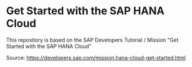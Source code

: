 # Get Started with the SAP HANA Cloud

This repository is based on the SAP Developers Tutorial / Mission "Get Started with the SAP HANA Cloud"

Source: https://developers.sap.com/mission.hana-cloud-get-started.html

